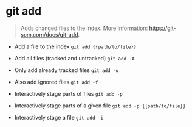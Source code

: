 # git add
> Adds changed files to the index.
> More information: <https://git-scm.com/docs/git-add>.

- Add a file to the index
`git add {{path/to/file}}`

- Add all files (tracked and untracked)
`git add -A`

- Only add already tracked files
`git add -u`

- Also add ignored files
`git add -f`

- Interactively stage parts of files
`git add -p`

- Interactively stage parts of a given file
`git add -p {{path/to/file}}`

- Interactively stage a file
`git add -i`
